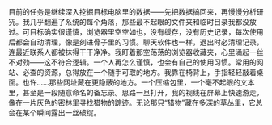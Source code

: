 目前的任务是继续深入挖掘目标电脑里的数据——先把数据搞回来，再慢慢分析研究。我几乎翻遍了系统的每个角落，那些最不起眼的文件夹和临时目录我都没放过。可目标确实很谨慎，浏览器里空空如也，没有缓存，没有历史记录，每次使用后都会自动清理，像是刻进骨子里的习惯。聊天软件也一样，退出时必清理记录，连最近联系人都被抹得干干净净。我盯着那空荡荡的浏览器收藏夹，心里涌起一丝不对劲——这不符合逻辑。一个人再怎么谨慎，也会有自己的使用习惯。常用的网站、必查的资源，总得放在一个随手可取的地方。我靠在椅背上，手指轻轻敲着桌面。也许……那些网址藏在更隐蔽的地方。一个压缩包里，一个毫不起眼的文本里，甚至是一段随意命名的备忘录。思路一旦打开，我的视线在屏幕上快速游走，像在一片灰色的密林里寻找猎物的踪迹。无论那只“猎物”藏在多深的草丛里，它总会在某个瞬间露出一丝破绽。